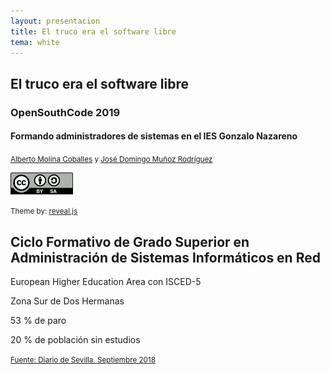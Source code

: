 ```yaml
---
layout: presentacion
title: El truco era el software libre
tema: white
---
```

<section>
	<h2>El truco era el software libre</h2>
	<h3>OpenSouthCode 2019</h3>
	<h4>Formando administradores de sistemas en el IES Gonzalo Nazareno</h4>
		<small>
		<a href="http://albertomolina.wordpress.com">Alberto Molina Coballes</a> y
		<a href="http://www.josedomingo.org">José Domingo Muñoz Rodríguez</a>
		</small>
	<p>
		<a href="http://creativecommons.org/licenses/by-sa/3.0/">
		<img class="plain" src="img/cc_by_sa.png" width="100px" border="0"/></a>
	</p>
	<p><small>Theme by: <a href="http://lab.hakim.se/reveal-js/#/">reveal.js</a></small></p>
</section>

<section>
  <section>
  <h2>Ciclo Formativo de Grado Superior en Administración de Sistemas 
  Informáticos en Red</h2>
  </section>
  <section
  data-background="img/campus.jpg">
  <p><span class="fragment white">European Higher Education Area con ISCED-5</span></p>
  </section>
  <section data-background="img/panorama.png">
  <p>Zona Sur de Dos Hermanas</p>
  <p>53 % de paro</p>
  <p>20 % de población sin estudios</p>
  <div class="footer"><p><small><a href="https://www.diariodesevilla.es/sevilla/pobreza-exclusion-marginalidad-barrios-sevilla_0_1284472134.html">Fuente: Diario de Sevilla. Septiembre 2018</a></small></p></div>
  </section>
</section>
